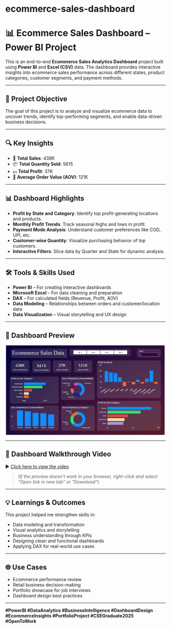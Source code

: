 ﻿# ecommerce-sales-dashboard
# 📊 Ecommerce Sales Dashboard – Power BI Project

This is an end-to-end **Ecommerce Sales Analytics Dashboard** project built using **Power BI** and **Excel (CSV)** data. The dashboard provides interactive insights into ecommerce sales performance across different states, product categories, customer segments, and payment methods.

---

## 📌 Project Objective

The goal of this project is to analyze and visualize ecommerce data to uncover trends, identify top-performing segments, and enable data-driven business decisions.

---

## 🔍 Key Insights

- 🛒 **Total Sales**: 438K  
- 📦 **Total Quantity Sold**: 5615  
- 💵 **Total Profit**: 37K  
- 📐 **Average Order Value (AOV)**: 121K  

---

## 📊 Dashboard Highlights

- **Profit by State and Category**: Identify top profit-generating locations and products.
- **Monthly Profit Trends**: Track seasonal highs and lows in profit.
- **Payment Mode Analysis**: Understand customer preferences like COD, UPI, etc.
- **Customer-wise Quantity**: Visualize purchasing behavior of top customers.
- **Interactive Filters**: Slice data by Quarter and State for dynamic analysis.

---

## 🛠 Tools & Skills Used

- **Power BI** – For creating interactive dashboards  
- **Microsoft Excel** – For data cleaning and preparation  
- **DAX** – For calculated fields (Revenue, Profit, AOV)  
- **Data Modeling** – Relationships between orders and customer/location data  
- **Data Visualization** – Visual storytelling and UX design  

---

## 📸 Dashboard Preview

![Dashboard Screenshot](project/dashboard-screenshot.png)

---

## 🎥 Dashboard Walkthrough Video

▶️ [Click here to view the video](project/dashboard-video.mp4)

> *(If the preview doesn't work in your browser, right-click and select "Open link in new tab" or "Download")*

---

## 💡 Learnings & Outcomes

This project helped me strengthen skills in:
- Data modeling and transformation  
- Visual analytics and storytelling  
- Business understanding through KPIs  
- Designing clean and functional dashboards  
- Applying DAX for real-world use cases  

---

## 🌐 Use Cases

- Ecommerce performance review  
- Retail business decision-making  
- Portfolio showcase for job interviews  
- Dashboard design best practices  

---


**#PowerBI #DataAnalytics #BusinessIntelligence #DashboardDesign #EcommerceInsights #PortfolioProject #CSEGraduate2025 #OpenToWork**
